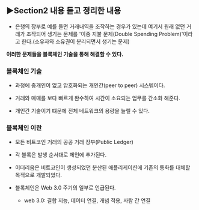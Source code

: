 ## ▶Section2 내용 듣고 정리한 내용

- 은행의 장부로 예를 들면 거래내역을 조작하는 경우가 있는데 여기서 원래 없던 거래가 조작되어 생기는 문제를 '이중 지불 문제(Double Spending Problem)'이라고 한다.(소유자와 소유권이 분리되면서 생기는 문제)

**이러한 문제들을 블록체인 기술을 통해 해결할 수 있다.**

### 블록체인 기술

- 과정에 중개인이 없고 암호화되는 개인간(peer to peer) 시스템이다.

- 거래와 매매를 보다 빠르게 완수하여 시간이 소요되는 업무를 간소화 해준다.

- 개인간 기술이기 떄문에 전체 네트워크의 용량을 늘릴 수 있다.

### 블록체인 이란

- 모든 비트코인 거래의 공공 거래 장부(Public Ledger)

- 각 블록은 발생 순서대로 체인에 추가된다.

- 이더리움은 비트코인이 생성되었던 분산된 애플리케이션에 기존의 통화를 대체할 목적으로 개발되었다.

- 블록체인은 Web 3.0 주기의 일부로 언급된다.
  - web 3.0: 결합 지능, 데이터 연결, 개념 적용, 사람 간 연결
